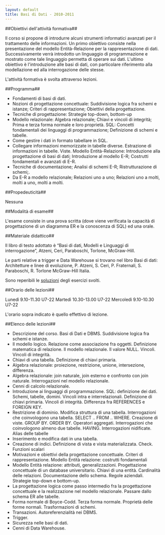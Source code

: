 ```yaml
--- 
layout: default
title: Basi di Dati - 2010-2011
---
```


##Obiettivi dell'attività formativa##

Il corso si propone di introdurre alcuni strumenti informatici avanzati per il trattamento delle informazioni. Un primo obiettivo consiste nella presentazione del modello Entità-Relazione per la rappresentazione di dati. Successivamente verrà introdotto un linguaggio di programmazione e mostrato come tale linguaggio permetta di operare sui dati. L'ultimo obiettivo è l'introduzione alle basi di dati, con particolare riferimento alla modellazione ed alla interrogazione delle stesse.

L'attività formativa è svolta attraverso lezioni.

##Programma##

*  Fondamenti di basi di dati.
*  Nozioni di progettazione concettuale: Suddivisione logica fra schemi e istanze; Criteri di rappresentazione; Obiettivi della progettazione.
*  Tecniche di progettazione: Strategie top-down, bottom-up
*  Modello relazionale: Algebra relazionale; Chiavi e vincoli di integrità; Prima e terza forma normale e loro proprietà.
 SQL: Concetti fondamentali dei linguaggi di programmazione; Definizione di schemi e tabelle.
* Come gestire i dati in formato tabellare in SQL.
*  Collegare informazioni memorizzate in tabelle diverse. Estrazione di informazioni in tabelle. Viste.
 Modello Entità-Relazione: Introduzione alla progettazione di basi di dati; Introduzione al modello E-R; Costrutti fondamentali e avanzati di E-R.
* Tecniche di documentazione; Analisi di schemi E-R; Ristrutturazione di schemi;.
*  Da E-R a modello relazionale; Relazioni uno a uno; Relazioni uno a molti, molti a uno, molti a molti.

##Propedeuticità##

Nessuna

##Modalità di esame##

L'esame consiste in una prova scritta (dove viene verificata la capacità di progettazione di un diagramma ER e la conoscenza di SQL) ed una orale.

##Materiale didattico##

Il libro di testo adottato è “Basi di dati, Modelli e Linguaggi di interrogazione”, Atzeni, Ceri, Paraboschi, Torlone, McGraw-Hill.

Le parti relative a trigger e Data Warehouse si trovano nel libro Basi di dati: Architetture e linee di evoluzione, P. Atzeni, S. Ceri, P. Fraternali, S. Paraboschi, R. Torlone McGraw-Hill Italia.

Sono reperibili le [soluzioni](http://www.statistica.unimib.it/~dellavedova/files/esercizi_progettazione.pdf) 
degli esercizi svolti.

##Orario delle lezioni##

Lunedì  9.10-11.30	U7-22
Martedì 10.30-13.00	U7-22
Mercoledì   9.10-10.30	U7-22

L'orario sopra indicato è quello effettivo di lezione.

##Elenco delle lezioni##


*  Descrizione del corso. Basi di Dati e DBMS. Suddivisione logica fra schemi e istanze.
* Il modello logico. Relazione come associazione fra oggetti. Definizione matematica di relazione. Il modello relazionale. Il valore NULL. Vincoli. Vincoli di integrità.
* Chiavi di una tabella. Definizione di chiavi primaria.
* Algebra relazionale: proiezione, restrizione, unione, intersezione, differenza.
* Algebra relazionale: join naturale, join esterno e confronto con join naturale. Interrogazioni nel modello relazionale.
* Cenni di calcolo relazionale.
* Introduzione ai linguaggi di programmazione. SQL: definizione dei dati. Schemi, tabelle, domini. Vincoli intra e interrelazionali. Definizione di chiavi primaria. Vincoli di integrità. Differenza fra REFERENCES e FOREIGN KEY.
* Restrizione di dominio. Modifica struttura di una tabella. Interrogazioni che coinvologono una tabella. SELECT .. FROM .. WHERE. Creazione di viste. GROUP BY. ORDER BY. Operatori aggregati. Interrogazioni che coinvologono almeno due tabelle. HAVING. Interrogazioni nidificate. Alias delle tabelle
* Inserimento e modifica dati in una tabella.
* Creazione di indici. Definizione di vista e vista materializzata. Check. Funzioni scalari
* Motivazioni e obiettivi della progettazione concettuale. Criteri di rappresentazione. Modello Entità relazione: costrutti fondamentali
* Modello Entità relazione: attributi, generalizzazioni. Progettazione concettuale di un database universitario. Chiavi di una entità. Cardinalità delle relazioni. Documentazione dello schema. Regole aziendali. Strategie top-down e bottom-up.
* La progettazione logica come passo intermedio fra la progettazione concettuale e la realizzazione nel modello relazionale. Passare dallo schema ER alle tabelle.
* Forma normale di Boyce-Codd. Terza forma normale. Proprietà delle forme normali. Trasformazioni di schemi.
* Transazioni. Autoreferenzialità nei DBMS.
* Trigger.
* Sicurezza nelle basi di dati.
* Cenni di Data Warehouse.
